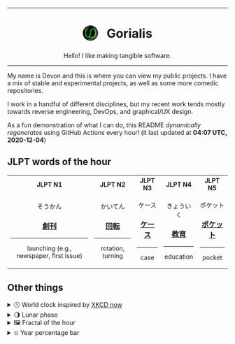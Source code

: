 ***

<h1 align="center">
<sub>
    <img src="readme/resources/avatar.png" height="36">
</sub>
&nbsp;
Gorialis
</h1>
<p align="center">
Hello! I like making tangible software.
</p>

***

My name is Devon and this is where you can view my public projects. I have a mix of stable and experimental projects, as well as some more comedic repositories.

I work in a handful of different disciplines, but my recent work tends mostly towards reverse engineering, DevOps, and graphical/UX design.

As a fun demonstration of what I can do, this README *dynamically regenerates* using GitHub Actions every hour! (it last updated at **04:07 UTC, 2020-12-04**)

<h2>JLPT words of the hour</h2>
<table>
    <tr>
        <th>JLPT N1</th>
        <th>JLPT N2</th>
        <th>JLPT N3</th>
        <th>JLPT N4</th>
        <th>JLPT N5</th>
    </tr>
    <tr>
        <td>
            <p align="center">そうかん</p>
            <h3 align="center"><b><a href="https://jisho.org/search/%E5%89%B5%E5%88%8A">創刊</a></b></h3>
            <hr>
            <p align="center">launching (e.g.,<wbr> newspaper,<wbr> first issue)</p>
        </td>
        <td>
            <p align="center">かいてん</p>
            <h3 align="center"><b><a href="https://jisho.org/search/%E5%9B%9E%E8%BB%A2">回転</a></b></h3>
            <hr>
            <p align="center">rotation,<wbr> turning</p>
        </td>
        <td>
            <p align="center">ケース</p>
            <h3 align="center"><b><a href="https://jisho.org/search/%E3%82%B1%E3%83%BC%E3%82%B9">ケース</a></b></h3>
            <hr>
            <p align="center">case</p>
        </td>
        <td>
            <p align="center">きょういく</p>
            <h3 align="center"><b><a href="https://jisho.org/search/%E6%95%99%E8%82%B2">教育</a></b></h3>
            <hr>
            <p align="center">education</p>
        </td>
        <td>
            <p align="center">ポケット</p>
            <h3 align="center"><b><a href="https://jisho.org/search/%E3%83%9D%E3%82%B1%E3%83%83%E3%83%88">ポケット</a></b></h3>
            <hr>
            <p align="center">pocket</p>
        </td>
    </tr>
</table>

<h2>Other things</h2>
<details>
<summary>🕓  World clock inspired by <a href="https://xkcd.com/now">XKCD now</a></summary>

> <img src="generated/now.png" width="512">

</details>
<details>
<summary>🌖 Lunar phase</summary>

The moon is approximately 66.46% through its phase (Waning Gibbous).

</details>
<details>
<summary>&#x1f5bc; Fractal of the hour</summary>

> <img src="generated/fractal.png" width="512">

</details>
<details>
<summary>&#x23f2; Year percentage bar</summary>
<pre><code>2020 [██████████████████▁▁] 92.40%</code></pre>
</details>
